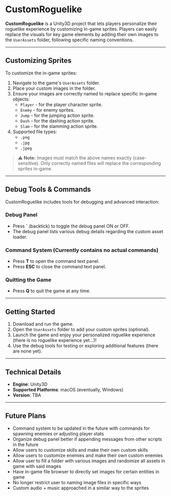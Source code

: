 # CustomRoguelike

**CustomRoguelike** is a Unity3D project that lets players personalize their roguelike experience by customizing in-game sprites. Players can easily replace the visuals for key game elements by adding their own images to the `UserAssets` folder, following specific naming conventions.

---

## Customizing Sprites

To customize the in-game sprites:

1. Navigate to the game's `UserAssets` folder.
2. Place your custom images in the folder.
3. Ensure your images are correctly named to replace specific in-game objects:
   - `Player` - for the player character sprite.
   - `Enemy` - for enemy sprites.
   - `Jump` - for the jumping action sprite.
   - `Dash` - for the dashing action sprite.
   - `Slam` - for the slamming action sprite.
4. Supported file types:
   - `.png`
   - `.jpg`
   - `.jpeg`

> ⚠️ **Note:** Images must match the above names exactly (case-sensitive). Only correctly named files will replace the corresponding sprites in-game.

---

## Debug Tools & Commands

CustomRoguelike includes tools for debugging and advanced interaction:

### Debug Panel
- Press **\`** (backtick) to toggle the debug panel ON or OFF.
- The debug panel lists various debug details regarding the custom asset loader.

### Command System (Currently contains no actual commands)
- Press **T** to open the command text panel.
- Press **ESC** to close the command text panel.

### Quitting the Game
- Press **Q** to quit the game at any time.

---

## Getting Started

1. Download and run the game.
2. Open the `UserAssets` folder to add your custom sprites (optional).
3. Launch the game and enjoy your personalized roguelike experience (there is no roguelike experience yet...)!
4. Use the debug tools for testing or exploring additional features (there are none yet).

---

## Technical Details

- **Engine**: Unity3D
- **Supported Platforms**: macOS (eventually, Windows)
- **Version**: TBA

---

## Future Plans

- Command system to be updated in the future with commands for spawning enemies or adjusting player stats
- Organize debug panel better if appending messages from other scripts in the future
- Allow users to customize skills and make their own custom skills
- Allow users to customize enemies and make their own custom enemies
- Allow user to fill a folder with various images and randomize all assets in game with said images
- Have in-game file browser to directly set images for certain entities in game
- No longer restrict user to naming image files in specific ways
- Custom audio + music approached in a similar way to the sprites

